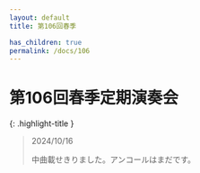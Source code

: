 ```yaml
---
layout: default
title: 第106回春季

has_children: true
permalink: /docs/106
---
```


# 第106回春季定期演奏会

{: .highlight-title }
> 2024/10/16
> 
> 中曲載せきりました。アンコールはまだです。